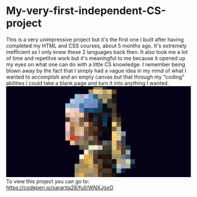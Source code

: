 # My-very-first-independent-CS-project

This is a very unimpressive project but it's the first one I built after having completed my HTML and CSS courses, about 5 months ago. It's extremely inefficient
as I only knew these 2 languages back then. It also took me a lot of time and repetitve work but it's meaningful to me because it opened up my eyes on what one can do with a little CS knowledge. I remember being blown away by the fact that I simply had a vague idea in my mind of what I wanted to accomplish and an empty canvas but that through my "coding" abilities I could take a blank page and turn it into anything I wanted. 
<img src="Screen Shot 2022-02-22 at 06.01.22.png" >
To view this project you can go to: https://codepen.io/sararita28/full/WNXJgxO
